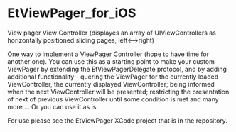 EtViewPager_for_iOS
===================

View pager View Controller (displayes an array of UIViewControllers as horizontally positioned sliding pages, left&lt;-->right)

One way to implement a ViewPager Controller (hope to have time for another one).
You can use this as a starting point to make your custom ViewPager by extending the EtViewPagerDelegate protocol,
and by adding additional functionality - quering the ViewPager for the currently loaded ViewController, the currently
displayed ViewController; being informed when the next ViewController will be presented; restricting the presentation
of next of previous ViewController until some condition is met and many more ...
Or you can use it as is.

For use please see the EtViewPager XCode project that is in the repository.
